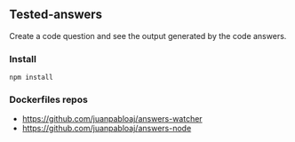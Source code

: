 ## Tested-answers

Create a code question and see the output generated by the code answers.

### Install

    npm install

### Dockerfiles repos

* https://github.com/juanpabloaj/answers-watcher
* https://github.com/juanpabloaj/answers-node
